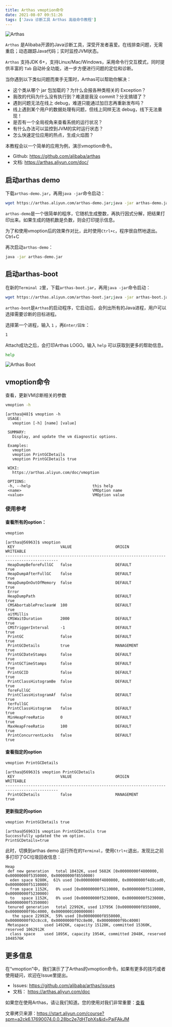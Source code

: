 ```yaml
---
title: Arthas vmoption命令
date: 2021-08-07 09:51:26
tags: ['Java 诊断工具 Arthas 高级命令教程']
---
```


<!-- toc -->

![Arthas](arthas.png)

`Arthas` 是Alibaba开源的Java诊断工具，深受开发者喜爱。在线排查问题，无需重启；动态跟踪Java代码；实时监控JVM状态。

`Arthas` 支持JDK 6+，支持Linux/Mac/Windows，采用命令行交互模式，同时提供丰富的 `Tab` 自动补全功能，进一步方便进行问题的定位和诊断。

当你遇到以下类似问题而束手无策时，Arthas可以帮助你解决：

- 这个类从哪个 jar 包加载的？为什么会报各种类相关的 Exception？
- 我改的代码为什么没有执行到？难道是我没 commit？分支搞错了？
- 遇到问题无法在线上 debug，难道只能通过加日志再重新发布吗？
- 线上遇到某个用户的数据处理有问题，但线上同样无法 debug，线下无法重现！
- 是否有一个全局视角来查看系统的运行状况？
- 有什么办法可以监控到JVM的实时运行状态？
- 怎么快速定位应用的热点，生成火焰图？

本教程会以一个简单的应用为例，演示vmoption命令。

- Github: https://github.com/alibaba/arthas
- 文档: https://arthas.aliyun.com/doc/

## 启动arthas demo

下载`arthas-demo.jar`，再用`java -jar`命令启动：

```bash
wget https://arthas.aliyun.com/arthas-demo.jar;java -jar arthas-demo.jar
```

`arthas-demo`是一个很简单的程序，它随机生成整数，再执行因式分解，把结果打印出来。如果生成的随机数是负数，则会打印提示信息。

为了和使用vmoption后的效果作对比，此时使用`Ctrl+c`，程序很自然地退出。 Ctrl+C

再次启动`arthas-demo`：

```bash
java -jar arthas-demo.jar
```

## 启动arthas-boot

在新的`Terminal 2`里，下载`arthas-boot.jar`，再用`java -jar`命令启动：

```bash
wget https://arthas.aliyun.com/arthas-boot.jar;java -jar arthas-boot.jar
```

`arthas-boot`是`Arthas`的启动程序，它启动后，会列出所有的Java进程，用户可以选择需要诊断的目标进程。

选择第一个进程，输入 `1` ，再`Enter/回车`：

```bash
1
```

Attach成功之后，会打印Arthas LOGO。输入 `help` 可以获取到更多的帮助信息。

```bash
help
```

![Arthas Boot](O1CN01HzatXZ1RgccrlT90M_!!6000000002141-2-tps-529-244.png)

## vmoption命令

查看，更新VM诊断相关的参数

```bash
vmoption -h
```

```console
[arthas@48]$ vmoption -h
 USAGE:
   vmoption [-h] [name] [value]

 SUMMARY:
   Display, and update the vm diagnostic options.

 Examples:
   vmoption
   vmoption PrintGCDetails
   vmoption PrintGCDetails true

 WIKI:
   https://arthas.aliyun.com/doc/vmoption

 OPTIONS:
 -h, --help                           this help
 <name>                               VMOption name
 <value>                              VMOption value
```

### 使用参考

#### 查看所有的option：

```bash
vmoption
```

```console
[arthas@56963]$ vmoption
 KEY                    VALUE                   ORIGIN                 WRITEABLE
---------------------------------------------------------------------------------------------
 HeapDumpBeforeFullGC   false                   DEFAULT                true
 HeapDumpAfterFullGC    false                   DEFAULT                true
 HeapDumpOnOutOfMemory  false                   DEFAULT                true
 Error
 HeapDumpPath                                   DEFAULT                true
 CMSAbortablePrecleanW  100                     DEFAULT                true
 aitMillis
 CMSWaitDuration        2000                    DEFAULT                true
 CMSTriggerInterval     -1                      DEFAULT                true
 PrintGC                false                   DEFAULT                true
 PrintGCDetails         true                    MANAGEMENT             true
 PrintGCDateStamps      false                   DEFAULT                true
 PrintGCTimeStamps      false                   DEFAULT                true
 PrintGCID              false                   DEFAULT                true
 PrintClassHistogramBe  false                   DEFAULT                true
 foreFullGC
 PrintClassHistogramAf  false                   DEFAULT                true
 terFullGC
 PrintClassHistogram    false                   DEFAULT                true
 MinHeapFreeRatio       0                       DEFAULT                true
 MaxHeapFreeRatio       100                     DEFAULT                true
 PrintConcurrentLocks   false                   DEFAULT                true
```

#### 查看指定的option

```bash
vmoption PrintGCDetails
```

```console
[arthas@56963]$ vmoption PrintGCDetails
 KEY                    VALUE                   ORIGIN                 WRITEABLE
---------------------------------------------------------------------------------------------
 PrintGCDetails         false                   MANAGEMENT             true
```

#### 更新指定的option

```bash
vmoption PrintGCDetails true
```

```console
[arthas@56963]$ vmoption PrintGCDetails true
Successfully updated the vm option.
PrintGCDetails=true
```

此时，切换到arthas demo 运行所在的`Terminal`，使用`Ctrl+c`退出，发现比之前多打印了GC垃圾回收信息：

```console
Heap
 def new generation   total 10432K, used 5682K [0x00000000f4800000, 0x00000000f5350000, 0x00000000f8550000)
  eden space 9280K,  61% used [0x00000000f4800000, 0x00000000f4d8cad0, 0x00000000f5110000)
  from space 1152K,   0% used [0x00000000f5110000, 0x00000000f5110000, 0x00000000f5230000)
  to   space 1152K,   0% used [0x00000000f5230000, 0x00000000f5230000, 0x00000000f5350000)
 tenured generation   total 22992K, used 13795K [0x00000000f8550000, 0x00000000f9bc4000, 0x0000000100000000)
   the space 22992K,  59% used [0x00000000f8550000, 0x00000000f92c8cc8, 0x00000000f92c8e00, 0x00000000f9bc4000)
 Metaspace       used 14926K, capacity 15128K, committed 15360K, reserved 1062912K
  class space    used 1895K, capacity 1954K, committed 2048K, reserved 1048576K
```

## 更多信息

在“vmoption”中，我们演示了了Arthas的vmoption命令。如果有更多的技巧或者使用疑问，欢迎在Issue里提出。

- Issues: https://github.com/alibaba/arthas/issues
- 文档： https://arthas.aliyun.com/doc

如果您在使用Arthas，请让我们知道。您的使用对我们非常重要：[查看](https://github.com/alibaba/arthas/issues/111)

文章拷贝来源：https://start.aliyun.com/course?spm=a2ck6.17690074.0.0.28bc2e7dHTphXs&id=PaiFAkJM
